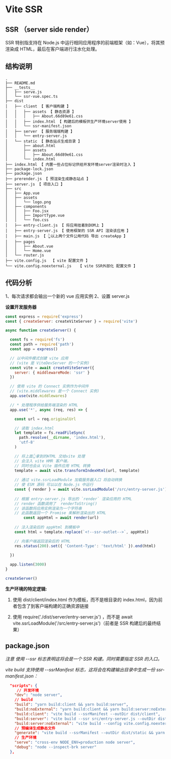 # Vite SSR

## SSR （server side render）
SSR 特别指支持在 Node.js 中运行相同应用程序的前端框架（如：Vue），将其预渲染成 HTML，最后在客户端进行注水化处理。

## 结构说明
```
.
├── README.md
├── __tests__
│   ├── serve.js
│   └── ssr-vue.spec.ts
├── dist
│   ├── client 【 客户端构建 】
│   │   ├── assets 【 静态资源 】
│   │   │   ├── About.66d89e61.css
│   │   ├── index.html 【 构建后的模板供生产环境server使用 】
│   │   └── ssr-manifest.json
│   ├── server 【 服务端端构建 】
│   │   └── entry-server.js
│   └── static 【 静态站点生成目录 】
│       ├── about.html
│       ├── assets
│       │   ├── About.66d89e61.css
│       └── index.html
├── index.html 【 内置一些占位标记供给开发环境server渲染时注入 】
├── package-lock.json
├── package.json
├── prerender.js 【 预渲染生成静态站点 】
├── server.js 【 项目入口 】
├── src
│   ├── App.vue
│   ├── assets
│   │   └── logo.png
│   ├── components
│   │   ├── Foo.jsx
│   │   ├── ImportType.vue
│   │   └── foo.css
│   ├── entry-client.js 【 将应用挂着到DOM上 】
│   ├── entry-server.js 【 使用框架的 SSR API 渲染该应用 】
│   ├── main.js 【 👆以上两个文件公用代码 导出 createApp 】
│   ├── pages
│   │   ├── About.vue
│   │   └── Home.vue
│   └── router.js
├── vite.config.js  【 vite 配置文件 】
└── vite.config.noexternal.js   【 vite SSR外部化 配置文件 】
```

## 代码分析

1、每次请求都会输出一个新的 vue 应用实例
2、设置 server.js

**设置开发服务器**
```javascript
const express = require('express')
const { createServer: createViteServer } = require('vite')

async function createServer() {

  const fs = require('fs')
  const path = require('path')
  const app = express()

  // 以中间件模式创建 vite 应用
  // (vite 是 ViteDevServer 的一个实例)
  const vite = await createViteServer({
    server: { middlewareMode: 'ssr' }
  })

  // 使用 vite 的 Connect 实例作为中间件
  // (vite.middlewares 是一个 Connect 实例)
  app.use(vite.middlewares)

  // * 处理程序供给服务端渲染的 HTML
  app.use('*', async (req, res) => {

    const url = req.originalUrl

    // 读取 index.html
    let template = fs.readFileSync(
      path.resolve(__dirname, 'index.html'),
      'utf-8'
    )

    // 将上面👆拿到的HTML 交给vite 处理
    // 会注入 vite HMR 客户端，
    // 同时也会从 Vite 插件应用 HTML 转换
    template = await vite.transformIndexHtml(url, template)    
    
    // 通过 vite.ssrLoadModule 加载服务器入口 将自动转换
    // 使 ESM 源码 可以以在 Node.js 中运行 
    const { render } = await vite.ssrLoadModule('/src/entry-server.js')
    
    // 根据 entry-server.js 导出的 `render` 渲染应用的 HTML
    // render 函数调用了  renderToString()  
    // 该函数将应用实例渲染为一个字符串
    // 此函数返回一个 Promise 来解析渲染出的 HTML
        const appHtml = await render(url)
    
    // 注入渲染后的 appHtml 到模板中
    const html = template.replace(`<!--ssr-outlet-->`, appHtml)

    // 向客户端返回渲染后的 HTML
    res.status(200).set({ 'Content-Type': 'text/html' }).end(html)    
    
  })

  app.listen(3000)
}

createServer()
```

 **生产环境的特定逻辑:**
1. 使用 dist/client/index.html 作为模板，而不是根目录的 index.html，因为前者包含了到客户端构建的正确资源链接

2. 使用 require('./dist/server/entry-server.js') ，而不是 await vite.ssrLoadModule('/src/entry-server.js')（前者是 SSR 构建后的最终结果）


## package.json

*注意 使用 --ssr 标志表明这将会是一个 SSR 构建。同时需要指定 SSR 的入口。*

*vite build 支持使用 --ssrManifest 标志，这将会在构建输出目录中生成一份 ssr-manifest.json：*


```json
  "scripts": {
     // 开发环境
    "dev": "node server",
    // build
    "build": "yarn build:client && yarn build:server",
    "build:noExternal": "yarn build:client && yarn build:server:noExternal",
    "build:client": "vite build --ssrManifest --outDir dist/client",
    "build:server": "vite build --ssr src/entry-server.js --outDir dist/server",
    "build:server:noExternal": "vite build --config vite.config.noexternal.js --ssr src/entry-server.js --outDir dist/server",
    // 预编译生成静态文件
    "generate": "vite build --ssrManifest --outDir dist/static && yarn build:server && node prerender",
    // 生产环境
    "serve": "cross-env NODE_ENV=production node server",
    "debug": "node --inspect-brk server"
  },
```